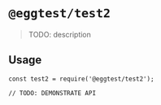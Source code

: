 # `@eggtest/test2`

> TODO: description

## Usage

```
const test2 = require('@eggtest/test2');

// TODO: DEMONSTRATE API
```
